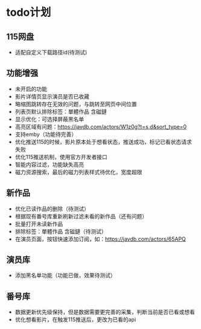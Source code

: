 # todo计划
## 115网盘
- 适配自定义下载路径id(待测试)

## 功能增强
- 未开启的功能
- 影片详情页显示演员是否已收藏
- 略缩图跳转存在无效的问题，与跳转至网页中间位置
- 列表页默认排除标签：單體作品 含磁鏈
- 显示优化：可选择屏蔽黑名单
- 高亮区域有问题：https://javdb.com/actors/W1z0g?t=s,d&sort_type=0
- 支持emby（功能待完善）
- 优化推送115的时候，影片原本处于想看状态，推送成功，标记已看状态请求失败
- 优化115推送机制，使用官方开发者接口
- 智能内容过滤，功能缺失高亮
- 磁力资源搜索，最后的磁力列表样式待优化，宽度超限

## 新作品
- 优化已读作品的删除（待测试）
- 根据现有番号库重新刷新过滤未看的新作品（还有问题）
- 批量打开未读新作品
- 排除标签：單體作品 含磁鏈（待测试）
- 在演员页面，按钮快速添加订阅，如：https://javdb.com/actors/65APQ
  
## 演员库
- 添加黑名单功能（功能已做，效果待测试）

## 番号库
- 数据更新优先级保持，但是数据需要更完善的采集，判断当前是否已看或想看
- 优化想看影片，在触发115推送后，更改为已看的api